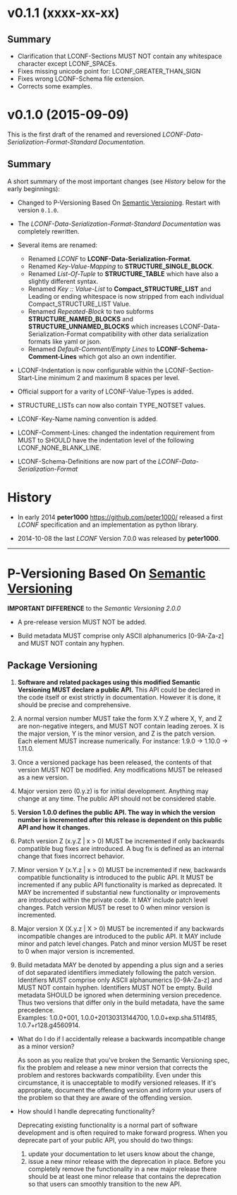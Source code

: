 # v0.1.1 (xxxx-xx-xx)

## Summary

* Clarification that LCONF-Sections MUST NOT contain any whitespace character except LCONF_SPACEs.
* Fixes missing unicode point for: LCONF_GREATER_THAN_SIGN
* Fixes wrong LCONF-Schema file extension.
* Corrects some examples.

# v0.1.0 (2015-09-09)

This is the first draft of the renamed and reversioned *LCONF-Data-Serialization-Format-Standard Documentation*.

## Summary

A short summary of the most important changes (see *History* below for the early beginnings):

* Changed to P-Versioning Based On [Semantic Versioning](http://semver.org/). Restart with version `0.1.0`.
* The *LCONF-Data-Serialization-Format-Standard Documentation* was completely rewritten.
* Several items are renamed:

    * Renamed *LCONF* to **LCONF-Data-Serialization-Format**.
    * Renamed *Key-Value-Mapping* to **STRUCTURE_SINGLE_BLOCK**.
    * Renamed *List-Of-Tuple* to **STRUCTURE_TABLE** which have also a slightly different syntax.
    * Renamed *Key :: Value-List* to **Compact_STRUCTURE_LIST** and Leading or ending whitespace is now stripped from
        each individual Compact_STRUCTURE_LIST Value.
    * Renamed *Repeated-Block* to two subforms **STRUCTURE_NAMED_BLOCKS** and **STRUCTURE_UNNAMED_BLOCKS** which
        increases LCONF-Data-Serialization-Format compatibility with other data serialization formats like yaml or
        json.
    * Renamed *Default-Comment/Empty Lines* to **LCONF-Schema-Comment-Lines** which got also an own indentifier.

* LCONF-Indentation is now configurable within the LCONF-Section-Start-Line minimum 2 and maximum 8 spaces per level.
* Official support for a varity of LCONF-Value-Types is added.
* STRUCTURE_LISTs can now also contain TYPE_NOTSET values.
* LCONF-Key-Name naming convention is added.
* LCONF-Comment-Lines: changed the indentation requirement from MUST to SHOULD have the indentation level of the
    following LCONF_NONE_BLANK_LINE.
* LCONF-Schema-Definitions are now part of the *LCONF-Data-Serialization-Format*

# History

* In early 2014 **peter1000** <https://github.com/peter1000/> released a first *LCONF* specification and an
    implementation as python library.

* 2014-10-08 the last *LCONF* Version 7.0.0  was released by **peter1000**.

-----------------------------------------------------------------------------------------------------------------------

# P-Versioning Based On [Semantic Versioning](http://semver.org/)

**IMPORTANT DIFFERENCE** to the *Semantic Versioning 2.0.0* <br />

* A pre-release version MUST NOT be added.

* Build metadata MUST comprise only ASCII alphanumerics [0-9A-Za-z] and MUST NOT contain any hyphen.

## Package Versioning

1. **Software and related packages using this modified Semantic Versioning MUST declare a public API.** This API could
    be declared in the code itself or exist strictly in documentation. However it is done, it should be precise and
    comprehensive.

2. A normal version number MUST take the form X.Y.Z where X, Y, and Z are non-negative integers, and MUST NOT contain
    leading zeroes. X is the major version, Y is the minor version, and Z is the patch version.
    Each element MUST increase numerically. For instance: 1.9.0 -> 1.10.0 -> 1.11.0.

3. Once a versioned package has been released, the contents of that version MUST NOT be modified. Any modifications
    MUST be released as a new version.

4. Major version zero (0.y.z) is for initial development. Anything may change at any time. The public API should not be
    considered stable.

5. **Version 1.0.0 defines the public API. The way in which the version number is incremented after this release is
    dependent on this public API and how it changes.**

6. Patch version Z (x.y.Z | x > 0) MUST be incremented if only backwards compatible bug fixes are introduced. A bug fix
    is defined as an internal change that fixes incorrect behavior.

7. Minor version Y (x.Y.z | x > 0) MUST be incremented if new, backwards compatible functionality is introduced to the
    public API. It MUST be incremented if any public API functionality is marked as deprecated. It MAY be incremented
    if substantial new functionality or improvements are introduced within the private code. It MAY include patch level
    changes. Patch version MUST be reset to 0 when minor version is incremented.

8. Major version X (X.y.z | X > 0) MUST be incremented if any backwards incompatible changes are introduced to the
    public API. It MAY include minor and patch level changes. Patch and minor version MUST be reset to 0 when major
    version is incremented.

9. Build metadata MAY be denoted by appending a plus sign and a series of dot separated identifiers immediately
    following the patch version. Identifiers MUST comprise only ASCII alphanumerics [0-9A-Za-z] and MUST NOT contain
    hyphen. Identifiers MUST NOT be empty. Build metadata SHOULD be ignored when determining version precedence. Thus
    two versions that differ only in the build metadata, have the same precedence.  <br />
    Examples: 1.0.0+001, 1.0.0+20130313144700, 1.0.0+exp.sha.5114f85, 1.0.7+r128.g4560914.

* What do I do if I accidentally release a backwards incompatible change as a minor version?

    As soon as you realize that you've broken the Semantic Versioning spec, fix the problem and release a new minor
    version that corrects the problem and restores backwards compatibility. Even under this circumstance, it is
    unacceptable to modify versioned releases. If it's appropriate, document the offending version and inform your
    users of the problem so that they are aware of the offending version.

* How should I handle deprecating functionality?

    Deprecating existing functionality is a normal part of software development and is often required to make forward
    progress. When you deprecate part of your public API, you should do two things:

    1. update your documentation to let users know about the change,
    2. issue a new minor release with the deprecation in place. Before you completely remove the functionality in a new
        major release there should be at least one minor release that contains the deprecation so that users can
        smoothly transition to the new API.
